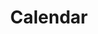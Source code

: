 ---
stars: 4
country: 12United States
title: Calendar
description: This is your main Mayan Dreamspell Calendar Dashboard with all the details you need to stay in sync. Calculate the Kin for any date.
---